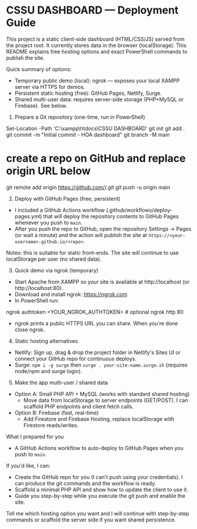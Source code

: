 # CSSU DASHBOARD — Deployment Guide

This project is a static client-side dashboard (HTML/CSS/JS) served from the project root. It currently stores data in the browser (localStorage). This README explains free hosting options and exact PowerShell commands to publish the site.

Quick summary of options:
- Temporary public demo (local): ngrok — exposes your local XAMPP server via HTTPS for demos.
- Persistent static hosting (free): GitHub Pages, Netlify, Surge.
- Shared multi-user data: requires server-side storage (PHP+MySQL or Firebase). See below.

1) Prepare a Git repository (one-time, run in PowerShell)

Set-Location -Path 'C:\xampp\htdocs\CSSU DASHBOARD'
git init
git add .
git commit -m "Initial commit - HOA dashboard"
git branch -M main
# create a repo on GitHub and replace origin URL below
git remote add origin https://github.com/<your-username>/<repo>.git
git push -u origin main

2) Deploy with GitHub Pages (free, persistent)
- I included a GitHub Actions workflow (.github/workflows/deploy-pages.yml) that will deploy the repository contents to GitHub Pages whenever you push to `main`.
- After you push the repo to GitHub, open the repository Settings → Pages (or wait a minute) and the action will publish the site at `https://<your-username>.github.io/<repo>`.

Notes: this is suitable for static front-ends. The site will continue to use localStorage per user (no shared data).

3) Quick demo via ngrok (temporary)
- Start Apache from XAMPP so your site is available at http://localhost (or http://localhost:80).
- Download and install ngrok: https://ngrok.com
- In PowerShell run:

ngrok authtoken <YOUR_NGROK_AUTHTOKEN>  # optional
ngrok http 80

- ngrok prints a public HTTPS URL you can share. When you're done close ngrok.

4) Static hosting alternatives
- Netlify: Sign up, drag & drop the project folder in Netlify's Sites UI or connect your GitHub repo for continuous deploys.
- Surge: `npm i -g surge` then `surge . your-site-name.surge.sh` (requires node/npm and surge login).

5) Make the app multi-user / shared data
- Option A: Small PHP API + MySQL (works with standard shared hosting)
  - Move data from localStorage to server endpoints (GET/POST). I can scaffold PHP endpoints and client fetch calls.
- Option B: Firebase (fast, real-time)
  - Add Firestore and Firebase Hosting, replace localStorage with Firestore reads/writes.

What I prepared for you
- A GitHub Actions workflow to auto-deploy to GitHub Pages when you push to `main`.

If you'd like, I can:
- Create the GitHub repo for you (I can't push using your credentials). I can produce the git commands and the workflow is ready.
- Scaffold a minimal PHP API and show how to update the client to use it.
- Guide you step-by-step while you execute the git push and enable the site.

Tell me which hosting option you want and I will continue with step-by-step commands or scaffold the server side if you want shared persistence.
